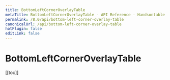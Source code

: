 ```yaml
---
title: BottomLeftCornerOverlayTable
metaTitle: BottomLeftCornerOverlayTable - API Reference - Handsontable Documentation
permalink: /8.0/api/bottom-left-corner-overlay-table
canonicalUrl: /api/bottom-left-corner-overlay-table
hotPlugin: false
editLink: false
---
```


# BottomLeftCornerOverlayTable

[[toc]]

